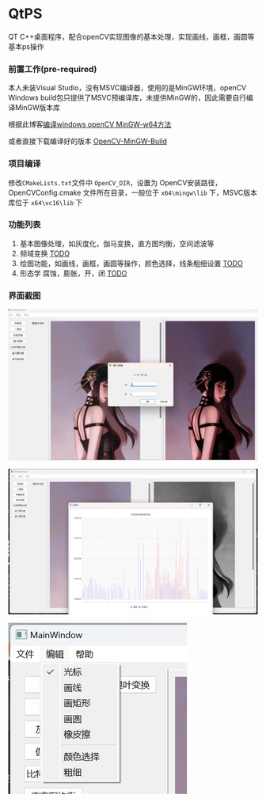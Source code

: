 # QtPS
QT C++桌面程序，配合openCV实现图像的基本处理，实现画线，画框，画圆等基本ps操作

### 前置工作(pre-required)

本人未装Visual Studio，没有MSVC编译器，使用的是MinGW环境，openCV Windows build包只提供了MSVC预编译库，未提供MinGW的，因此需要自行编译MinGW版本库

根据此博客[编译windows openCV MinGW-w64方法](https://blog.huihut.com/2018/07/31/CompiledOpenCVWithMinGW64/)

或者直接下载编译好的版本 [OpenCV-MinGW-Build](https://github.com/huihut/OpenCV-MinGW-Build)

### 项目编译

修改`CMakeLists.txt`文件中 `OpenCV_DIR`，设置为 OpenCV安装路径，OpenCVConfig.cmake 文件所在目录，一般位于 `x64\mingw\lib` 下，MSVC版本库位于 `x64\vc16\lib` 下

### 功能列表

1. 基本图像处理，如灰度化，伽马变换，直方图均衡，空间滤波等 
2. 频域变换 [TODO]()
3. 绘图功能，如画线，画框，画圆等操作，颜色选择，线条粗细设置 [TODO]()
4. 形态学 腐蚀，膨胀，开，闭 [TODO]()

### 界面截图

![截图1](https://github.com/SherlockUnknowEn/QtPS/blob/main/snapshots/1.png)

![截图2](https://github.com/SherlockUnknowEn/QtPS/blob/main/snapshots/2.png)

![截图3](https://github.com/SherlockUnknowEn/QtPS/blob/main/snapshots/3.png)
